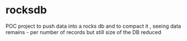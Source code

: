 # rocksdb
POC project to push data into a rocks db and to compact it , seeing data remains - per number of records but still size of the DB reduced
